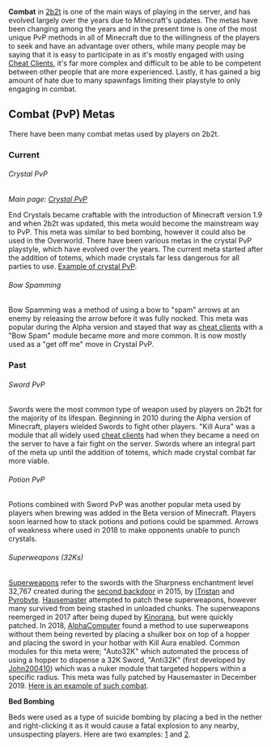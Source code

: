 **Combat** in [2b2t](https://2b2t.miraheze.org/wiki/2b2t) is one of the main ways of playing in the server, and has evolved largely over the years due to Minecraft's updates. The metas have been changing among the years and in the present time is one of the most unique PvP methods in all of Minecraft due to the willingness of the players to seek and have an advantage over others, while many people may be saying that it is easy to participate in as it's mostly engaged with using [Cheat Clients](https://2b2t.miraheze.org/wiki/Cheat_Clients), it's far more complex and difficult to be able to be competent between other people that are more experienced. Lastly, it has gained a big amount of hate due to many spawnfags limiting their playstyle to only engaging in combat.

## Combat (PvP) Metas
There have been many combat metas used by players on 2b2t.

### Current
###### Crystal PvP
*Main page: [Crystal PvP](https://2b2t.miraheze.org/wiki/Crystal_PvP)*

End Crystals became craftable with the introduction of Minecraft version 1.9 and when 2b2t was updated, this meta would become the mainstream way to PvP. This meta was similar to bed bombing, however it could also be used in the Overworld. There have been various metas in the crystal PvP playstyle, which have evolved over the years. The current meta started after the addition of totems, which made crystals far less dangerous for all parties to use. [Example of crystal PvP](https://www.youtube.com/watch?v=wFjZbtRsTjE).

###### Bow Spamming
Bow Spamming was a method of using a bow to "spam" arrows at an enemy by releasing the arrow before it was fully nocked. This meta was popular during the Alpha version and stayed that way as [cheat clients](https://2b2t.miraheze.org/wiki/Cheat_Clients) with a "Bow Spam" module became more and more common. It is now mostly used as a "get off me" move in Crystal PvP.

### Past
###### Sword PvP
Swords were the most common type of weapon used by players on 2b2t for the majority of its lifespan. Beginning in 2010 during the Alpha version of Minecraft, players wielded Swords to fight other players. "Kill Aura" was a module that all widely used [cheat clients](https://2b2t.miraheze.org/wiki/Cheat_Clients) had when they became a need on the server to have a fair fight on the server. Swords where an integral part of the meta up until the addition of totems, which made crystal combat far more viable.

###### Potion PvP
Potions combined with Sword PvP was another popular meta used by players when brewing was added in the Beta version of Minecraft. Players soon learned how to stack potions and potions could be spammed. Arrows of weakness where used in 2018 to make opponents unable to punch crystals.

###### Superweapons (32Ks)
[Superweapons](https://2b2t.miraheze.org/wiki/32K_Weapons) refer to the swords with the Sharpness enchantment level 32,767 created during the [second backdoor](https://2b2t.miraheze.org/wiki/Backdoors) in 2015, by [ITristan](https://2b2t.miraheze.org/wiki/ITristan) and [Pyrobyte](https://2b2t.miraheze.org/wiki/Pyrobyte). [Hausemaster](https://2b2t.miraheze.org/wiki/Hausemaster) attempted to patch these superweapons, however many survived from being stashed in unloaded chunks. The superweapons reemerged in 2017 after being duped by [Kinorana](https://2b2t.miraheze.org/wiki/Kinorana), but were quickly patched. In 2018, [AlphaComputer](https://2b2t.miraheze.org/wiki/AlphaComputer) found a method to use superweapons without them being reverted by placing a shulker box on top of a hopper and placing the sword in your hotbar with Kill Aura enabled. Common modules for this meta were; "Auto32K" which automated the process of using a hopper to dispense a 32K Sword, "Anti32K" (first developed by [John200410](https://2b2t.miraheze.org/wiki/John200410)) which was a nuker module that targeted hoppers within a specific radius. This meta was fully patched by Hausemaster in December 2019. [Here is an example of such combat](https://www.youtube.com/watch?v=35azAzDjJhc).

**Bed Bombing**

Beds were used as a type of suicide bombing by placing a bed in the nether and right-clicking it as it would cause a fatal explosion to any nearby, unsuspecting players. Here are two examples: [1](https://www.youtube.com/watch?v=tZ10oCNzE1E) and [2](https://www.youtube.com/watch?v=iKazARSR-yM).<br />